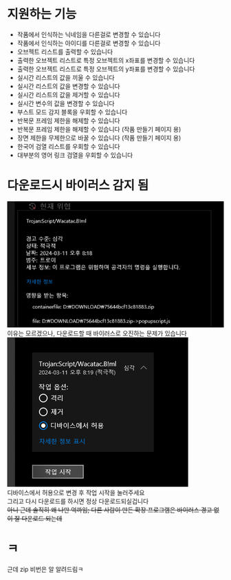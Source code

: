 # 지원하는 기능
- 작품에서 인식하는 닉네임을 다른걸로 변경할 수 있습니다
- 작품에서 인식하는 아이디를 다른걸로 변경할 수 있습니다
- 오브젝트 리스트를 출력할 수 있습니다
- 출력한 오브젝트 리스트로 특정 오브젝트의 x좌표를 변경할 수 있습니다
- 출력한 오브젝트 리스트로 특정 오브젝트의 y좌표를 변경할 수 있습니다
- 실시간 리스트의 값을 끼울 수 있습니다
- 실시간 리스트의 값을 변경할 수 있습니다
- 실시간 리스트의 값을 제거할 수 있습니다
- 실시간 변수의 값을 변경할 수 있습니다
- 부스트 모드 감지 블록을 우회할 수 있습니다
- 반복문 프레임 제한을 해제할 수 있습니다
- 반복문 프레임 제한을 해제할 수 있습니다 (작품 만들기 페이지 용)
- 장면 제한을 무제한으로 바꿀 수 있습니다 (작품 만들기 페이지 용)
- 한국어 검열 리스트를 우회할 수 있습니다
- 대부분의 영어 링크 검열을 우회할 수 있습니다

# 다운로드시 바이러스 감지 됨
![](./image/1.png)  
이유는 모르겠으나, 다운로드할 때 바이러스로 오진하는 문제가 있습니다  
![](./image/2.png)  
디바이스에서 허용으로 변경 후 작업 시작을 눌러주세요  
그리고 다시 다운로드를 하시면 정상 다운로드되실겁니다  
~~아니 근데 솔직히 왜 나만 억까임; 다른 사람이 만든 확장 프로그램은 바이러스 경고 없이 잘 다운로드 되는데~~

# ㅋ
근데 zip 비번은 알 알려드림ㅋ

